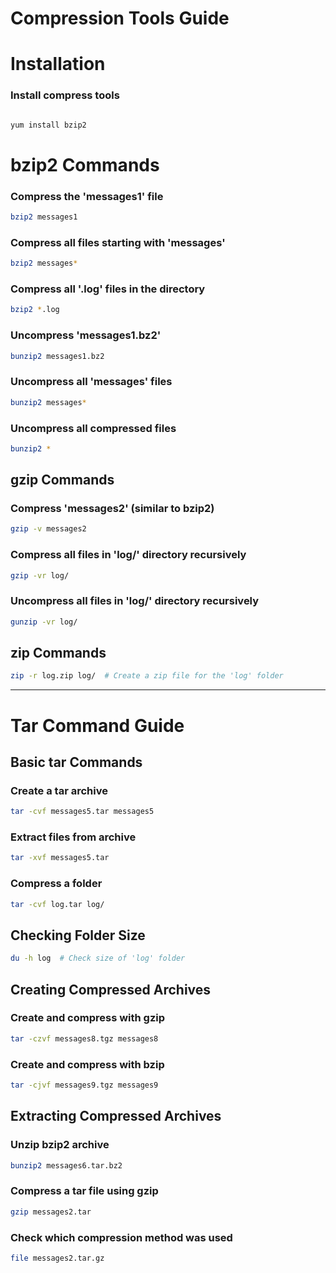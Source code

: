 # Compression Tools Guide

# Installation
### Install compress tools
```bash

yum install bzip2  
```

# bzip2 Commands
### Compress the 'messages1' file
```bash
bzip2 messages1  
```
### Compress all files starting with 'messages'
```bash
bzip2 messages* 
```
### Compress all '.log' files in the directory
```bash
bzip2 *.log 
```

### Uncompress 'messages1.bz2'
```bash
bunzip2 messages1.bz2 
```
### Uncompress all 'messages' files
```bash
bunzip2 messages*  
```

### Uncompress all compressed files
```bash
bunzip2 *   
```

## gzip Commands

### Compress 'messages2' (similar to bzip2)
```bash
gzip -v messages2 
```
### Compress all files in 'log/' directory recursively
```bash
gzip -vr log/
```
### Uncompress all files in 'log/' directory recursively
```bash
gunzip -vr log/ 
```
## zip Commands

```bash
zip -r log.zip log/  # Create a zip file for the 'log' folder
```

---

# Tar Command Guide

## Basic tar Commands

### Create a tar archive
```bash
tar -cvf messages5.tar messages5
```
### Extract files from archive
```bash
tar -xvf messages5.tar
```
### Compress a folder
```bash
tar -cvf log.tar log/
```

## Checking Folder Size

```bash
du -h log  # Check size of 'log' folder
```

## Creating Compressed Archives

### Create and compress with gzip
```bash
tar -czvf messages8.tgz messages8 
```
### Create and compress with bzip
```bash
tar -cjvf messages9.tgz messages9 
```

## Extracting Compressed Archives

### Unzip bzip2 archive
```bash
bunzip2 messages6.tar.bz2
```
### Compress a tar file using gzip
```bash
gzip messages2.tar
```
###  Check which compression method was used
```bash
file messages2.tar.gz
```


